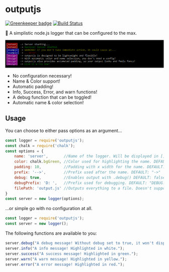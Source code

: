 # outputjs

[![Greenkeeper badge](https://badges.greenkeeper.io/froehlichA/outputjs.svg)](https://greenkeeper.io/)
[![Build Status](https://travis-ci.org/froehlichA/outputjs.svg?branch=master)](https://travis-ci.org/froehlichA/outputjs)

:pencil: A simplistic node.js logger that can be configured to the max.

![Example output](example.png)

* No configuration necessary!
* Name & Color support!
* Automatic padding!
* Info, Success, Error, and warn functions!
* A debug function that can be toggled!
* Automatic name & color selection!
## Usage
You can choose to either pass options as an argument...
```javascript
const logger = require('outputjs');
const chalk = require('chalk');
const options = {
    name: 'server',       //Name of the logger. Will be displayed in [] tags. DEFAULT: Name of caller file
    color: chalk.bgGreen, //Color used for highlighting the name. DEFAULT: random unique color
    padding: 10,          //Padding with x width for the name. DEFAULT: 10
    prefix: '-->',        //Prefix used after the name. DEFAULT: "->"
    debug: true,          //Enables output with .debug() DEFAULT: false
    debugPrefix: 'D: ',   //Prefix used for debugging. DEFAULT: "DEBUG:"
    filePath: 'output.js' //Outputs everything to a file. Doesn't support colors. DEFAULT: false
}
const server = new logger(options);
```
...or simple go with no configuration at all.
```javascript
const logger = require('outputjs');
const server = new logger();
```

The following functions are available to you:
```javascript
server.debug("A debug message! Without debug set to true, it won't display. Highlighted in bright yellow.");
server.info("A info message! Highlighted in white.");
server.success("A success message! Highlighted in green.");
server.warn("A warn message! Highlighted in yellow.");
server.error("A error message! Highlighted in red.");
```